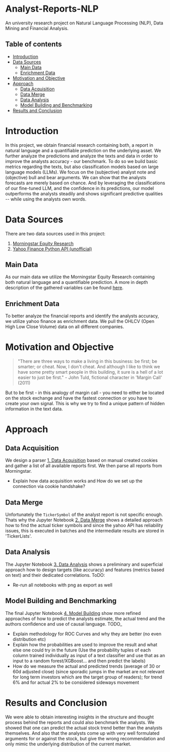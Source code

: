 # Analyst-Reports-NLP

An university research project on Natural Language Processing (NLP), Data Mining and Financial Analysis.


## Table of contents
- [Introduction](#introduction)
- [Data Sources](#data-sources)
  - [Main Data](#main-data)
  - [Enrichment Data](#enrichment-data)
- [Motivation and Objective](#motivation-and-objective)
- [Approach](#approach)
  - [Data Acquisition](#data-acquisition) 
  - [Data Merge](#data-merge)
  - [Data Analysis](#data-analysis)
  - [Model Building and Benchmarking](#model-building-and-benchmarking)
- [Results and Conclusion](#results-and-conclusion)


# Introduction
In this project, we obtain financial research containing both, a report in natural language and a quantifiable prediction on the underlying asset. We further analyze the predictions and analyze the texts and data in order to improve the analysts accuracy - our benchmark. To do so we build basic metrics regarding the texts, but also classification models based on large language models (LLMs). We focus on the (subjective) analyst note and (objective) bull and bear arguments. We can show that the analysts forecasts are merely based on chance. And by leveraging the classifications of our fine-tuned LLM, and the confidence in its predictions, our model outperforms the analysts steadily and shows significant predictive qualities -- while using the analysts own words.

# Data Sources
There are two data sources used in this project:
1. [Morningstar Equity Research](https://www.morningstar.co.uk/uk/research/equities)
1. [Yahoo Finance Python API (unofficial)](https://pypi.org/project/yfinance/)

## Main Data
As our main data we utilize the Morningstar Equity Research containing both natural language and a quantifiable prediction. A more in depth description of the gathered variables can be found [here](Data/README.md).

## Enrichment Data
To better analyze the financial reports and identify the analysts accuracy, we utilize yahoo finance as enrichment data. We pull the OHLCV (Open High Low Close Volume) data on all different companies.

# Motivation and Objective

>"There are three ways to make a living in this business: be first; be smarter; or cheat. Now, I don't cheat. And although I like to think we have some pretty smart people in this building, it sure is a hell of a lot easier to just be first." - John Tuld, fictional character in 'Margin Call' (2011)

But to be first - in this analogy of margin call - you need to either be located on the stock exchange and have the fastest connection or you have to create your own signal. This is why we try to find a unique pattern of hidden information in the text data.


# Approach
## Data Acquisition
We design a parser [1. Data Acquisition](https://github.com/trashpanda-ai/Analyst-Reports-NLP-/blob/e2b421149b506df3004cbe21ee8ec53f33352a56/1.%20Data%20Acquisition.ipynb) based on manual created cookies and gather a list of all available reports first. We then parse all reports from Morningstar.
- Explain how data acquisition works and How do we set up the connection via cookie handshake?

## Data Merge
Unfortunately the ```TickerSymbol``` of the analyst report is not specific enough. Thats why the Jupyter Notebook [2. Data Merge](https://github.com/trashpanda-ai/Analyst-Reports-NLP-/blob/e2b421149b506df3004cbe21ee8ec53f33352a56/2.%20Data%20Merge.ipynb) shows a detailed approach how to find the actual ticker symbols and since the yahoo API has reliability issues, this is executed in batches and the intermediate results are stored in 'TickerLists'.
## Data Analysis
The Jupyter Notebook [3. Data Analysis](https://github.com/trashpanda-ai/Analyst-Reports-NLP-/blob/5244627ee13270a4965ce6d756ce2d5a4f35ce44/3.%20Data%20Analysis.ipynb) shows a preliminary and superficial approach how to design targets (like accuracy) and features (metrics based on text) and their dedicated correlations.
ToDO:
- Re-run all notebooks with png as export as well

## Model Building and Benchmarking
The final Jupyter Notebook [4. Model Building](https://github.com/trashpanda-ai/Analyst-Reports-NLP-/blob/5244627ee13270a4965ce6d756ce2d5a4f35ce44/4.%20Model%20Building.ipynb) show more refined approaches of how to predict the analysts estimate, the actual trend and the authors confidence and use of causal language. 
TODO_ 
- Explain methodology for ROC Curves and why they are better (no even distribution etc)
- Explain how the probabilities are used to improve the result and what else one could try in the future (Use the probability tuples of each column trained individually as input of a text classifier and use that as an input to a random forest/XGBoost... and then predict the labels)
- How do we measure the actual and predicted trends (average of 30 or 60d adjusted close) (since sporadic jumps in the market are not relevant for long term investors which are the target group of readers); for trend 6% and for actual 2% to be considered sideways movement

# Results and Conclusion
We were able to obtain interesting insights in the structure and thought process behind the reports and could also benchmark the analysts. We showed that one can predict the actual stock trend better than the analysts themselves. And also that the analysts come up with very well formulated arguments for or against the stock, but give the wrong recommendation and only mimic the underlying distribution of the current market.
